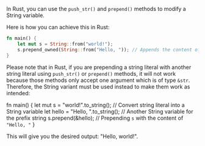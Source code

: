 In Rust, you can use the `push_str()` and `prepend()` methods to modify a String variable.

Here is how you can achieve this in Rust:

```rust
fn main() {
    let mut s = String::from("world!");
    s.prepend_owned(String::from("Hello, ")); // Appends the content of `"Hello, "` to `s`
}
```

Please note that in Rust, if you are prepending a string literal with another string literal using `push_str()` or `prepend()` methods, it will not work because those methods only accept one argument which is of type `&str`. Therefore, the String variant must be used instead to make them work as intended:

fn main() {
    let mut s = "world!".to_string();  // Convert string literal into a String variable
    let hello = "Hello, ".to_string(); // Another String variable for the prefix string
    s.prepend(&hello);                 // Prepending `s` with the content of `"Hello, "`
}

This will give you the desired output: "Hello, world!".

